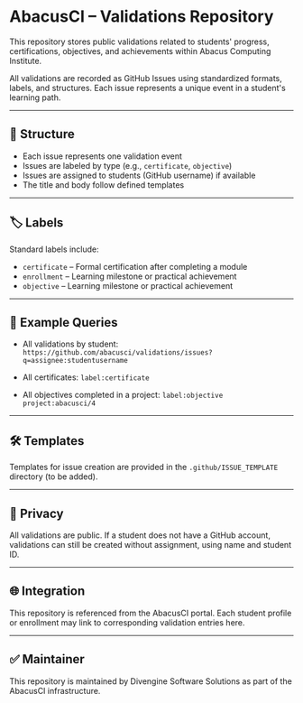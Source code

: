 # AbacusCI – Validations Repository

This repository stores public validations related to students' progress, certifications, objectives, and achievements within Abacus Computing Institute.

All validations are recorded as GitHub Issues using standardized formats, labels, and structures. Each issue represents a unique event in a student's learning path.

---

## 📂 Structure

- Each issue represents one validation event
- Issues are labeled by type (e.g., `certificate`, `objective`)
- Issues are assigned to students (GitHub username) if available
- The title and body follow defined templates

---

## 🏷️ Labels

Standard labels include:

- `certificate` – Formal certification after completing a module
- `enrollment` – Learning milestone or practical achievement
- `objective` – Learning milestone or practical achievement

---

## 🧪 Example Queries

- All validations by student:
  `https://github.com/abacusci/validations/issues?q=assignee:studentusername`

- All certificates:
  `label:certificate`

- All objectives completed in a project:
  `label:objective project:abacusci/4`

---

## 🛠️ Templates

Templates for issue creation are provided in the `.github/ISSUE_TEMPLATE` directory (to be added).

---

## 🔐 Privacy

All validations are public. If a student does not have a GitHub account, validations can still be created without assignment, using name and student ID.

---

## 🌐 Integration

This repository is referenced from the AbacusCI portal. Each student profile or enrollment may link to corresponding validation entries here.

---

## ✅ Maintainer

This repository is maintained by Divengine Software Solutions as part of the AbacusCI infrastructure.
